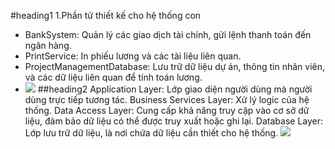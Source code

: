 #heading1
1.Phần tử thiết kế cho hệ thống con
- BankSystem: Quản lý các giao dịch tài chính, gửi lệnh thanh toán đến ngân hàng.
- PrintService: In phiếu lương và các tài liệu liên quan.
- ProjectManagementDatabase: Lưu trữ dữ liệu dự án, thông tin nhân viên, và các dữ liệu liên quan để tính toán lương.
- ![](https://www.planttext.com/api/plantuml/png/h59BJiCm4Dtx5ADiI2MYxb4KLI0MsLNq16uwRQtu9zk1Hk9cB3WILy1scjGai6FbvtapRsRy_FNnkR6E6jS9JYZdwasm2vCdObicDJLKGAE4LXAbsxcU8nXi79KdZeJSmPRsHd4EJqgw0D0GdyXS3zcLkZ4PK0kBA9HbCrogYYpP1rYlmNGIz43bgz2stbFPxdhhK40j7PeZRP2m4K5MFqu9iMro9mdsyWVKoZANKz-xEMFJ-jW8xy5Bgf3kW-6evL4PGHrJCiuHgQjKlZNgqg_8z5oGpOP8-fQbxVPsm3hK-UN_RwpdmO8nFxKa1aOd1lPM42KJiQbmrcJQ9itrCY_88xPdfkqlPXP51RFNP-4xZTjQY1DPU6NqXqtbUr707nO6qMcNER4OSeFo4BxwDm000F__0m00)
##heading2
Application Layer: Lớp giao diện người dùng mà người dùng trực tiếp tương tác.
Business Services Layer: Xử lý logic của hệ thống.
Data Access Layer: Cung cấp khả năng truy cập vào cơ sở dữ liệu, đảm bảo dữ liệu có thể được truy xuất hoặc ghi lại.
Database Layer: Lớp lưu trữ dữ liệu, là nơi chứa dữ liệu cần thiết cho hệ thống.
![](https://www.planttext.com/api/plantuml/png/R9AnJWCn38PtFuNLXQbYhwfJUp0o89WOtPnLehh9ASxrX11Fni0ZyGeaAIrt2jcI__CdEydtvzT68uKu70NqO5rFWOuOs4HoUs5y1qoh9NFO1p-uxiwB3_X8mYyiuiTpx4F7uHorabZu0BZ1RT-BDHIjT_X0RnpWpxkOX0iadS7hjMIyQRAb7TGwLiLd3YThM6jNXHJZvVHQDzFUKoJS6fFBAk4aBAgy_sKhoOwK_pVav5fUi5dn4qiPLrzjhxZZE38xB832z3gMowOUPeM6H1Ig8DEJVbVfCMEmV4fHbuvXabtGqbi6gTFRCTZ82h1Xr-LVyGC00F__0m00)
